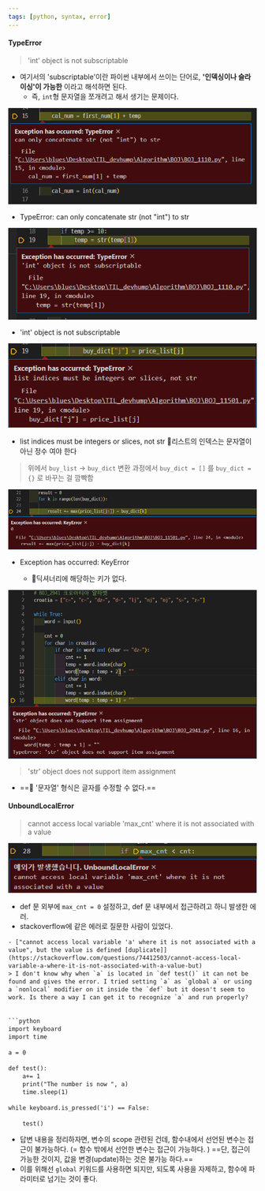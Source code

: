 ```yaml
---
tags: [python, syntax, error]
---
```


#### TypeError
> 'int' object is not subscriptable
- 여기서의 'subscriptable'이란 파이썬 내부에서 쓰이는 단어로, **'인덱싱이나 슬라이싱'이 가능한** 이라고 해석하면 된다. 
	- 즉, `int`형 문자열을 쪼개려고 해서 생기는 문제이다.


![](assets/Python%20error.png)

-   TypeError: can only concatenate str (not "int") to str
    
![](assets/Python%20error-1.png)
-   'int' object is not subscriptable
    

![](assets/Python%20error-2.png)
-   list indices must be integers or slices, not str 📌리스트의 인덱스는 문자열이 아닌 정수 여야 한다
    

> 위에서 `buy_list` -> `buy_dict` 변환 과정에서 `buy_dict = []` 를 `buy_dict = {}` 로 바꾸는 걸 깜빡함

![](assets/Python%20error-3.png)
-   Exception has occurred: KeyError
    
    -   📌딕셔너리에 해당하는 키가 없다.
        
![](assets/Python%20error-4.png)
>  'str' object does not support item assignment  
- ==📌 '문자열' 형식은 글자를 수정할 수 없다.==

#### UnboundLocalError
> cannot access local variable 'max_cnt' where it is not associated with a value

![](assets/Python%20error-5.png)
- def 문 외부에 `max_cnt = 0` 설정하고, def 문 내부에서 접근하려고 하니 발생한 에러.
- stackoverflow에 같은 에러로 질문한 사람이 있었다. 

```ad-question
- ["cannot access local variable 'a' where it is not associated with a value", but the value is defined [duplicate]](https://stackoverflow.com/questions/74412503/cannot-access-local-variable-a-where-it-is-not-associated-with-a-value-but)
> I don't know why when `a` is located in `def test()` it can not be found and gives the error. I tried setting `a` as `global a` or using a `nonlocal` modifier on it inside the `def` but it doesn't seem to work. Is there a way I can get it to recognize `a` and run properly?


```python
import keyboard
import time

a = 0

def test():
	a+= 1
	print("The number is now ", a)
	time.sleep(1)

while keyboard.is_pressed('i') == False:
	
	test()

```

- 답변 내용을 정리하자면, 변수의 scope 관련된 건데, 함수내에서 선언된 변수는 접근이 불가능하다. (= 함수 밖에서 선언한 변수는 접근이 가능하다. ) ==단, 접근이 가능한 것이지, 값을 변경(update)하는 것은 불가능 하다.==
- 이를 위해선 `global` 키워드를 사용하면 되지만, 되도록 사용을 자제하고, 함수에 파라미터로 넘기는 것이 좋다. 